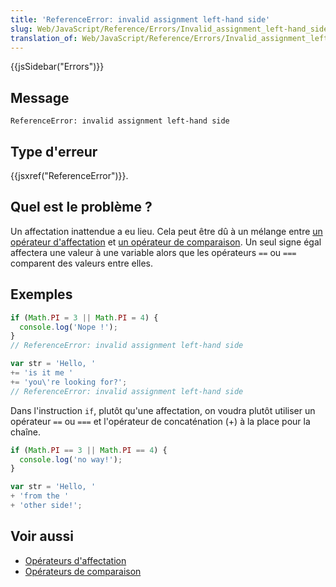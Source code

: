 ```yaml
---
title: 'ReferenceError: invalid assignment left-hand side'
slug: Web/JavaScript/Reference/Errors/Invalid_assignment_left-hand_side
translation_of: Web/JavaScript/Reference/Errors/Invalid_assignment_left-hand_side
---
```


{{jsSidebar("Errors")}}

## Message

```
ReferenceError: invalid assignment left-hand side
```

## Type d'erreur

{{jsxref("ReferenceError")}}.

## Quel est le problème ?

Un affectation inattendue a eu lieu. Cela peut être dû à un mélange entre [un opérateur d'affectation](/fr/docs/Web/JavaScript/Reference/Opérateurs/Opérateurs_d_affectation) et [un opérateur de comparaison](/fr/docs/Web/JavaScript/Reference/Opérateurs/Opérateurs_de_comparaison). Un seul signe égal affectera une valeur à une variable alors que les opérateurs `==` ou `===` comparent des valeurs entre elles.

## Exemples

```js example-bad
if (Math.PI = 3 || Math.PI = 4) {
  console.log('Nope !');
}
// ReferenceError: invalid assignment left-hand side

var str = 'Hello, '
+= 'is it me '
+= 'you\'re looking for?';
// ReferenceError: invalid assignment left-hand side
```

Dans l'instruction `if`, plutôt qu'une affectation, on voudra plutôt utiliser un opérateur `==` ou `===` et l'opérateur de concaténation (+) à la place pour la chaîne.

```js example-good
if (Math.PI == 3 || Math.PI == 4) {
  console.log('no way!');
}

var str = 'Hello, '
+ 'from the '
+ 'other side!';
```

## Voir aussi

- [Opérateurs d'affectation](/fr/docs/Web/JavaScript/Reference/Opérateurs/Opérateurs_d_affectation)
- [Opérateurs de comparaison](/fr/docs/Web/JavaScript/Reference/Opérateurs/Opérateurs_de_comparaison)

